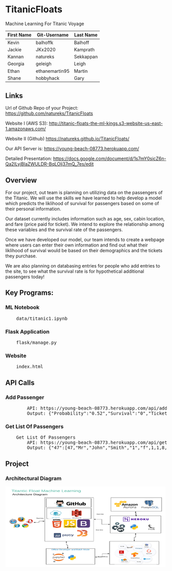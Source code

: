 # TitanicFloats
Machine Learning For Titanic Voyage

| First Name | Git-Username   | Last Name |
|------------|----------------|-----------|
| Kevin      | balhoffk       | Balhoff   |
| Jackie     | JKx2020        | Kamprath  |
| Kannan     | natureks       | Sekkappan |
| Georgia    | geleigh        | Leigh     |
| Ethan      | ethanemartin95 | Martin    |
| Shane      | hobbyhack      | Gary      |

## Links
Url of Github Repo of your Project:
	https://github.com/natureks/TitanicFloats

Website I (AWS S3):
	http://titanic-floats-the-ml-kings.s3-website-us-east-1.amazonaws.com/

Website II (Github)
	https://natureks.github.io/TitanicFloats/

Our API Server is:
	https://young-beach-08773.herokuapp.com/

Detailed Presentation:
	https://docs.google.com/document/d/1s7mY0sicZ6n-Qa2ILyjBlaZWULDR-BqLOlj37mQ_7es/edit


## Overview
For our project, out team is planning on utilizing data on the passengers of the Titanic. We will use the skills we have learned to help develop a model which predicts the liklihood of survival for passengers based on some of their personal information.

Our dataset currently includes information such as age, sex, cabin location, and fare (price paid for ticket). We intend to explore the relationship among these variables and the survival rate of the passengers.

Once we have developed our model, our team intends to create a webpage where users can enter their own information and find out what their liklihood of survival would be based on their demographics and the tickets they purchase.

We are also planning on databasing entries for people who add entries to the site, to see what the survival rate is for hypothetical additional passengers today!


## Key Programs:
<h3>ML Notebook</h3>
<pre>
	data/titanic1.ipynb
</pre>

<h3>Flask Application</h3>
<pre>
	flask/manage.py
</pre>

<h3>Website</h3>
<pre>
	index.html
</pre>

## API Calls
<h3>Add Passenger</h3>
<pre>
		API: https://young-beach-08773.herokuapp.com/api/add_passenger/Mr/John/Smith/3/f/1/1/8/20/C/Z
		Output: {"Probability":"0.52","Survival":"0","TicketNum":"48"}
</pre>
<h3>Get List Of Passengers</h3>
<pre>
	Get List Of Passengers
		API: https://young-beach-08773.herokuapp.com/api/get_passengers
		Output: {"47":[47,"Mr","John","Smith","1","f",1,1,8,20,"C","Z",0.7,1],"48":[48,"Mr","John","Smith","3","f",1,1,8,20,"C","Z",0.52,0]}
</pre>

## Project
<h3>Architectural Diagram</h3>
<img src = "/images/TitanicFloatsArchitecture.png" width = "500" height = "250">
